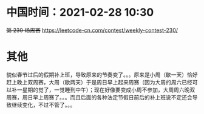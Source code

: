
# 中国时间：2021-02-28 10:30

~~第 230 场周赛~~ https://leetcode-cn.com/contest/weekly-contest-230/

# 其他

貌似春节过后的假期补上班，导致原来的节奏变了。。。原来是小周（歇一天）恰好赶上晚上双周赛，大周（歇两天）于是周日早上起来周赛（因为大周的周六已经可以补一星期的觉了，一觉睡到中午）；现在好像要变成小周不参加，大周周六晚双周赛，周日早上周赛了。。。而且后面的各种法定节假日前后的补上班说不定还会导致继续变化，不过不管了。。。
